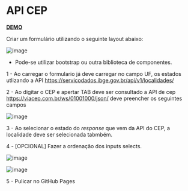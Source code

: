 # API CEP

**[DEMO](https://angelolustosa.github.io/api_cep/)**

Criar um formulário utilizando o seguinte layout abaixo:

![image](https://github.com/angelolustosa/api_cep_fs14/assets/15823158/869cbad1-edfe-4aba-877f-98092e93f0ef)

- Pode-se utilizar bootstrap ou outra biblioteca de componentes.

1 - Ao carregar o formulario já deve carregar no campo UF, os estados utlizando a API https://servicodados.ibge.gov.br/api/v1/localidades/

2 - Ao digitar o CEP e apertar TAB deve ser consultado a API de cep https://viacep.com.br/ws/01001000/json/ deve  preencher os seguintes campos

![image](https://github.com/angelolustosa/api_cep_fs14/assets/15823158/15381df9-e6a5-4d91-b72e-5e6757adf9ef)

3 - Ao selecionar o estado do _response_ que vem da API do CEP, a localidade deve ser selecionada tabmbém.

4 - [OPCIONAL] Fazer a ordenação dos inputs selects.

![image](https://github.com/angelolustosa/api_cep_fs14/assets/15823158/79f1b857-a161-4621-b587-35bcf6a68d47)

![image](https://github.com/angelolustosa/api_cep_fs14/assets/15823158/a454b8e3-b3ef-4811-94bb-eac859dcd1fa)

5 - Pulicar no GitHub Pages

